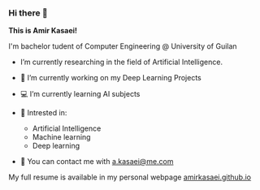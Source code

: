 ### Hi there 👋

**This is Amir Kasaei!**    
    
I'm bachelor tudent of Computer Engineering @ University of Guilan    

- I’m currently researching in the field of Artificial Intelligence.
  
- 🔭 I’m currently working on my Deep Learning Projects
- 💻 I’m currently learning AI subjects
- 🔎 Intrested in:
  - Artificial Intelligence
  - Machine learning
  - Deep learning
- 📧 You can contact me with [a.kasaei@me.com](a.kasaei@me.com)

My full resume is available in my personal webpage [amirkasaei.github.io](https://amirkasaei.github.io/)

<!--
Here are some ideas to get you started:

- 🔭 I’m currently working on ...
- 🌱 I’m currently learning ...
- 👯 I’m looking to collaborate on ...
- 🤔 I’m looking for help with ...
- 💬 Ask me about ...
- 📫 How to reach me: ...
- 😄 Pronouns: ...
- ⚡ Fun fact: ...
-->
